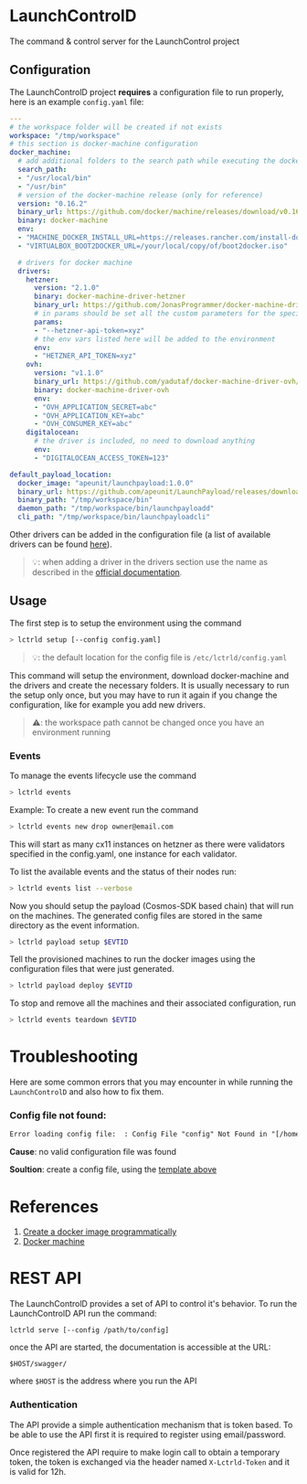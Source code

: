 # LaunchControlD

The command & control server for the LaunchControl project

## Configuration

The LaunchControlD project **requires** a configuration file to run properly, here is an example `config.yaml` file:

```yaml
---
# the workspace folder will be created if not exists
workspace: "/tmp/workspace"
# this section is docker-machine configuration
docker_machine:
  # add additional folders to the search path while executing the docker-machine command
  search_path:
  - "/usr/local/bin"
  - "/usr/bin"
  # version of the docker-machine release (only for reference)
  version: "0.16.2"
  binary_url: https://github.com/docker/machine/releases/download/v0.16.2/docker-machine-Linux-x86_64
  binary: docker-machine
  env:
  - "MACHINE_DOCKER_INSTALL_URL=https://releases.rancher.com/install-docker/19.03.9.sh"
  - "VIRTUALBOX_BOOT2DOCKER_URL=/your/local/copy/of/boot2docker.iso"

  # drivers for docker machine
  drivers:
    hetzner:
      version: "2.1.0"
      binary: docker-machine-driver-hetzner
      binary_url: https://github.com/JonasProgrammer/docker-machine-driver-hetzner/releases/download/2.1.0/docker-machine-driver-hetzner_2.1.0_linux_amd64.tar.gz
      # in params should be set all the custom parameters for the specific driver
      params:
      - "--hetzner-api-token=xyz"
      # the env vars listed here will be added to the environment
      env:
      - "HETZNER_API_TOKEN=xyz"
    ovh:
      version: "v1.1.0"
      binary_url: https://github.com/yadutaf/docker-machine-driver-ovh/releases/download/v1.1.0-1/docker-machine-driver-ovh-v1.1.0-1-linux-amd64.tar.gz
      binary: docker-machine-driver-ovh
      env:
      - "OVH_APPLICATION_SECRET=abc"
      - "OVH_APPLICATION_KEY=abc"
      - "OVH_CONSUMER_KEY=abc"
    digitalocean:
      # the driver is included, no need to download anything
      env:
      - "DIGITALOCEAN_ACCESS_TOKEN=123"

default_payload_location:
  docker_image: "apeunit/launchpayload:1.0.0"
  binary_url: https://github.com/apeunit/LaunchPayload/releases/download/v0.0.0/launchpayload-v0.0.0.zip
  binary_path: "/tmp/workspace/bin"
  daemon_path: "/tmp/workspace/bin/launchpayloadd"
  cli_path: "/tmp/workspace/bin/launchpayloadcli"


```

Other drivers can be added in the configuration file (a list of available drivers can be found [here](https://github.com/docker/docker.github.io/blob/master/machine/AVAILABLE_DRIVER_PLUGINS.md)).

> 💡: when adding a driver in the drivers section use the name as described in the [official documentation](https://docs.docker.com/machine/drivers/).

## Usage

The first step is to setup the environment using the command

```sh
> lctrld setup [--config config.yaml]
```


> 💡: the default location for the config file is `/etc/lctrld/config.yaml`

This command will setup the environment, download docker-machine and the drivers and create the necessary folders.
It is usually necessary to run the setup only once, but you may have to run it again if you change the configuration,
like for example you add new drivers.

> ⚠️: the workspace path cannot be changed once you have an environment running

### Events

To manage the events lifecycle use the command

```sh
> lctrld events
```

Example: To create a new event run the command

```sh
> lctrld events new drop owner@email.com
```
This will start as many cx11 instances on hetzner as there were validators specified in the config.yaml, one instance for each validator.

To list the available events and the status of their nodes run:

```sh
> lctrld events list --verbose
```

Now you should setup the payload (Cosmos-SDK based chain) that will run on the machines. The generated config files are stored in the same directory as the event information.

```sh
> lctrld payload setup $EVTID
```

Tell the provisioned machines to run the docker images using the configuration files that were just generated.

```sh
> lctrld payload deploy $EVTID
```

To stop and remove all the machines and their associated configuration, run
```sh
> lctrld events teardown $EVTID
```

# Troubleshooting

Here are some common errors that you may encounter in while running the `LaunchControlD` and also how to fix them.

### Config file not found:

```txt
Error loading config file:  : Config File "config" Not Found in "[/home/andrea/Documents/workspaces/blockchain/eventivize/lctrld/dist /etc/lctrld]"
```

**Cause**: no valid configuration file was found

**Soultion**: create a config file, using the [template above](#configuration)


# References
1. [Create a docker image programmatically](https://docs.docker.com/engine/api/sdk/examples/)
2. [Docker machine](https://docs.docker.com/machine)


# REST API

The LaunchControlD provides a set of API to control it's behavior. To run the LaunchControlD API run the command:

```
lctrld serve [--config /path/to/config]
```

once the API are started, the documentation is accessible at the URL:

```
$HOST/swagger/
```

where `$HOST` is the address where you run the API

### Authentication

The API provide a simple authentication mechanism that is token based. To be able to use the API first it is required to register using email/password.

Once registered the API require to make  login call to obtain a temporary token, the
token is exchanged via the header named `X-Lctrld-Token` and it is valid for 12h.
